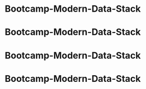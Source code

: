 # Bootcamp-Modern-Data-Stack
# Bootcamp-Modern-Data-Stack
# Bootcamp-Modern-Data-Stack
# Bootcamp-Modern-Data-Stack
